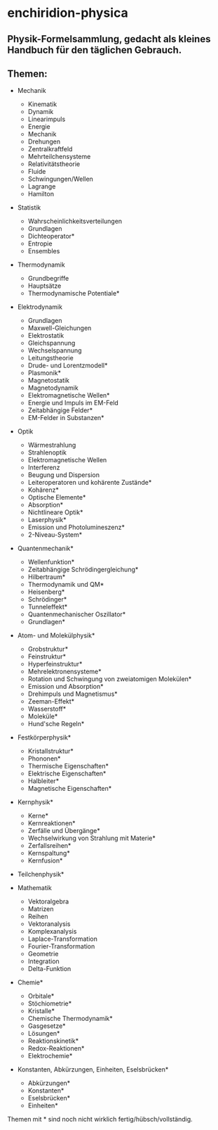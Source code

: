 # enchiridion-physica

## Physik-Formelsammlung, gedacht als kleines Handbuch für den täglichen Gebrauch.

## Themen:

* Mechanik
  * Kinematik
  * Dynamik
  * Linearimpuls
  * Energie
  * Mechanik
  * Drehungen
  * Zentralkraftfeld
  * Mehrteilchensysteme
  * Relativitätstheorie
  * Fluide
  * Schwingungen/Wellen
  * Lagrange
  * Hamilton
* Statistik
  * Wahrscheinlichkeitsverteilungen
  * Grundlagen
  * Dichteoperator*
  * Entropie
  * Ensembles
* Thermodynamik
  * Grundbegriffe
  * Hauptsätze
  * Thermodynamische Potentiale*
* Elektrodynamik
  * Grundlagen
  * Maxwell-Gleichungen
  * Elektrostatik
  * Gleichspannung
  * Wechselspannung
  * Leitungstheorie
  * Drude- und Lorentzmodell*
  * Plasmonik*
  * Magnetostatik
  * Magnetodynamik
  * Elektromagnetische Wellen*
  * Energie und Impuls im EM-Feld
  * Zeitabhängige Felder*
  * EM-Felder in Substanzen*
* Optik
  * Wärmestrahlung
  * Strahlenoptik
  * Elektromagnetische Wellen
  * Interferenz
  * Beugung und Dispersion
  * Leiteroperatoren und kohärente Zustände*
  * Kohärenz*
  * Optische Elemente*
  * Absorption*
  * Nichtlineare Optik*
  * Laserphysik*
  * Emission und Photolumineszenz*
  * 2-Niveau-System*
* Quantenmechanik*
  * Wellenfunktion*
  * Zeitabhängige Schrödingergleichung*
  * Hilbertraum*
  * Thermodynamik und QM*
  * Heisenberg*
  * Schrödinger*
  * Tunneleffekt*
  * Quantenmechanischer Oszillator*
  * Grundlagen*
* Atom- und Molekülphysik*
  * Grobstruktur*
  * Feinstruktur*
  * Hyperfeinstruktur*
  * Mehrelektronensysteme*
  * Rotation und Schwingung von zweiatomigen Molekülen*
  * Emission und Absorption*
  * Drehimpuls und Magnetismus*
  * Zeeman-Effekt*
  * Wasserstoff*
  * Moleküle*
  * Hund'sche Regeln*
* Festkörperphysik*
  * Kristallstruktur*
  * Phononen*
  * Thermische Eigenschaften*
  * Elektrische Eigenschaften*
  * Halbleiter*
  * Magnetische Eigenschaften*
* Kernphysik*
  * Kerne*
  * Kernreaktionen*
  * Zerfälle und Übergänge*
  * Wechselwirkung von Strahlung mit Materie*
  * Zerfallsreihen*
  * Kernspaltung*
  * Kernfusion*
* Teilchenphysik*

* Mathematik
  * Vektoralgebra
  * Matrizen
  * Reihen
  * Vektoranalysis
  * Komplexanalysis
  * Laplace-Transformation
  * Fourier-Transformation
  * Geometrie
  * Integration
  * Delta-Funktion
* Chemie*
  * Orbitale*
  * Stöchiometrie*
  * Kristalle*
  * Chemische Thermodynamik*
  * Gasgesetze*
  * Lösungen*
  * Reaktionskinetik*
  * Redox-Reaktionen*
  * Elektrochemie*
* Konstanten, Abkürzungen, Einheiten, Eselsbrücken*
  * Abkürzungen*
  * Konstanten*
  * Eselsbrücken*
  * Einheiten*


Themen mit * sind noch nicht wirklich fertig/hübsch/vollständig.

